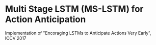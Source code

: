 # Multi Stage LSTM (MS-LSTM) for Action Anticipation

Implementation of "Encoraging LSTMs to Anticipate Actions Very Early", ICCV 2017
